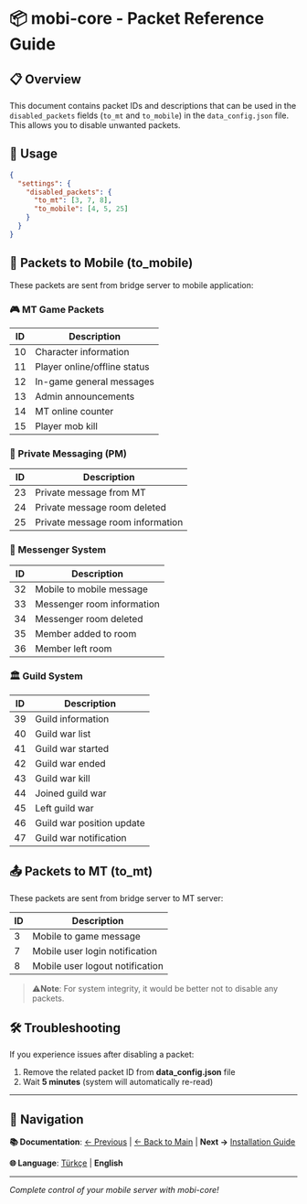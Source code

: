 # 📦 mobi-core - Packet Reference Guide

## 📋 Overview

This document contains packet IDs and descriptions that can be used in the `disabled_packets` fields (`to_mt` and `to_mobile`) in the `data_config.json` file. This allows you to disable unwanted packets.

## 🔧 Usage

```json
{
  "settings": {
    "disabled_packets": {
      "to_mt": [3, 7, 8],
      "to_mobile": [4, 5, 25]
    }
  }
}
```

## 📱 Packets to Mobile (to_mobile)

These packets are sent from bridge server to mobile application:

### 🎮 MT Game Packets
| ID | Description |
|---|---|
| 10 | Character information |
| 11 | Player online/offline status |
| 12 | In-game general messages |
| 13 | Admin announcements |
| 14 | MT online counter |
| 15 | Player mob kill |

### 💬 Private Messaging (PM)
| ID | Description |
|---|---|
| 23 | Private message from MT |
| 24 | Private message room deleted |
| 25 | Private message room information |

### 📨 Messenger System
| ID | Description |
|---|---|
| 32 | Mobile to mobile message |
| 33 | Messenger room information |
| 34 | Messenger room deleted |
| 35 | Member added to room |
| 36 | Member left room |

### 🏛️ Guild System
| ID | Description |
|---|---|
| 39 | Guild information |
| 40 | Guild war list |
| 41 | Guild war started |
| 42 | Guild war ended |
| 43 | Guild war kill |
| 44 | Joined guild war |
| 45 | Left guild war |
| 46 | Guild war position update |
| 47 | Guild war notification |

## 📤 Packets to MT (to_mt)

These packets are sent from bridge server to MT server:

| ID | Description |
|---|---|
| 3 | Mobile to game message |
| 7 | Mobile user login notification |
| 8 | Mobile user logout notification |

> ⚠️**Note**: For system integrity, it would be better not to disable any packets.

## 🛠️ Troubleshooting

If you experience issues after disabling a packet:

1. Remove the related packet ID from **data_config.json** file
2. Wait **5 minutes** (system will automatically re-read)

---

## 📖 Navigation

**📚 Documentation**: [← Previous](./tech_en.md) | [← Back to Main](../en.md) | **Next →** [Installation Guide](./this_en.md)

**🌐 Language**: [Türkçe](./packets_tr.md) | **English**

---

*Complete control of your mobile server with mobi-core!* 